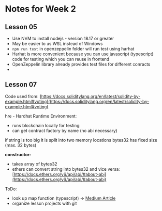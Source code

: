 # Notes for Week 2 #
## Lesson 05
- Use NVM to install nodejs - version 18.17 or greater
- May be easier to us WSL instead of Windows
- `npm run test` in openzeppelin folder will run test using harhat 
- Harhat is more convenient because you can use javascript (typescript) code for testing which you can reuse in frontend
- OpenZeppelin library already provides test files for different conracts
- 


## Lesson 07
Code used from: [https://docs.soliditylang.org/en/latest/solidity-by-example.html#voting](https://docs.soliditylang.org/en/latest/solidity-by-example.html#voting)

hre - Hardhat Runtime Environment:
- runs blockchain locally for testing
- can get contract factory by name (no abi necessary)

if string is too big it is split into two memory locations
bytes32 has fixed size (max. 32 bytes)

**constructor:**
- takes array of bytes32
- ethers can convert string into bytes32 and vice versa: [https://docs.ethers.org/v6/api/abi/#about-abi](https://docs.ethers.org/v6/api/abi/#about-abi)

ToDo:
- look up map function (typescript) -> [Medium Article](https://medium.com/@ExplosionPills/map-vs-for-loop-2b4ce659fb03#:~:text=In%20the%20same%20way%20that,iteration%20are%20handled%20for%20us.)
- organize lesson projects with git
